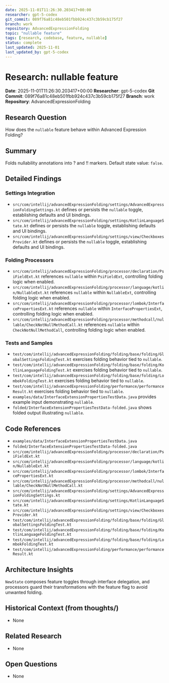 ```yaml
---
date: 2025-11-01T11:26:30.203417+00:00
researcher: gpt-5-codex
git_commit: 089f76a81c48eb501fbb924c437c3b59cb175f27
branch: work
repository: AdvancedExpressionFolding
topic: "nullable feature"
tags: [research, codebase, feature, nullable]
status: complete
last_updated: 2025-11-01
last_updated_by: gpt-5-codex
---
```


# Research: nullable feature

**Date**: 2025-11-01T11:26:30.203417+00:00
**Researcher**: gpt-5-codex
**Git Commit**: 089f76a81c48eb501fbb924c437c3b59cb175f27
**Branch**: work
**Repository**: AdvancedExpressionFolding

## Research Question
How does the `nullable` feature behave within Advanced Expression Folding?

## Summary
Folds nullability annotations into ? and !! markers. Default state value: `false`.

## Detailed Findings
### Settings Integration
- `src/com/intellij/advancedExpressionFolding/settings/AdvancedExpressionFoldingSettings.kt` defines or persists the `nullable` toggle, establishing defaults and UI bindings.
- `src/com/intellij/advancedExpressionFolding/settings/KotlinLanguageState.kt` defines or persists the `nullable` toggle, establishing defaults and UI bindings.
- `src/com/intellij/advancedExpressionFolding/settings/view/CheckboxesProvider.kt` defines or persists the `nullable` toggle, establishing defaults and UI bindings.

### Folding Processors
- `src/com/intellij/advancedExpressionFolding/processor/declaration/PsiFieldExt.kt` references `nullable` within `PsiFieldExt`, controlling folding logic when enabled.
- `src/com/intellij/advancedExpressionFolding/processor/language/kotlin/NullableExt.kt` references `nullable` within `NullableExt`, controlling folding logic when enabled.
- `src/com/intellij/advancedExpressionFolding/processor/lombok/InterfacePropertiesExt.kt` references `nullable` within `InterfacePropertiesExt`, controlling folding logic when enabled.
- `src/com/intellij/advancedExpressionFolding/processor/methodcall/nullable/CheckNotNullMethodCall.kt` references `nullable` within `CheckNotNullMethodCall`, controlling folding logic when enabled.

### Tests and Samples
- `test/com/intellij/advancedExpressionFolding/folding/base/folding/GlobalSettingsFoldingTest.kt` exercises folding behavior tied to `nullable`.
- `test/com/intellij/advancedExpressionFolding/folding/base/folding/KotlinLanguageFoldingTest.kt` exercises folding behavior tied to `nullable`.
- `test/com/intellij/advancedExpressionFolding/folding/base/folding/LombokFoldingTest.kt` exercises folding behavior tied to `nullable`.
- `test/com/intellij/advancedExpressionFolding/performance/performanceResult.kt` exercises folding behavior tied to `nullable`.
- `examples/data/InterfaceExtensionPropertiesTestData.java` provides example input demonstrating `nullable`.
- `folded/InterfaceExtensionPropertiesTestData-folded.java` shows folded output illustrating `nullable`.

## Code References
- `examples/data/InterfaceExtensionPropertiesTestData.java`
- `folded/InterfaceExtensionPropertiesTestData-folded.java`
- `src/com/intellij/advancedExpressionFolding/processor/declaration/PsiFieldExt.kt`
- `src/com/intellij/advancedExpressionFolding/processor/language/kotlin/NullableExt.kt`
- `src/com/intellij/advancedExpressionFolding/processor/lombok/InterfacePropertiesExt.kt`
- `src/com/intellij/advancedExpressionFolding/processor/methodcall/nullable/CheckNotNullMethodCall.kt`
- `src/com/intellij/advancedExpressionFolding/settings/AdvancedExpressionFoldingSettings.kt`
- `src/com/intellij/advancedExpressionFolding/settings/KotlinLanguageState.kt`
- `src/com/intellij/advancedExpressionFolding/settings/view/CheckboxesProvider.kt`
- `test/com/intellij/advancedExpressionFolding/folding/base/folding/GlobalSettingsFoldingTest.kt`
- `test/com/intellij/advancedExpressionFolding/folding/base/folding/KotlinLanguageFoldingTest.kt`
- `test/com/intellij/advancedExpressionFolding/folding/base/folding/LombokFoldingTest.kt`
- `test/com/intellij/advancedExpressionFolding/performance/performanceResult.kt`

## Architecture Insights
`NewState` composes feature toggles through interface delegation, and processors guard their transformations with the feature flag to avoid unwanted folding.

## Historical Context (from thoughts/)
- None

## Related Research
- None

## Open Questions
- None
